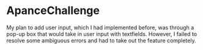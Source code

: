 # ApanceChallenge

My plan to add user input, which I had implemented before, was through a pop-up box that would take in user input with textfields. However, I failed to resolve
some ambiguous errors and had to take out the feature completely. 
